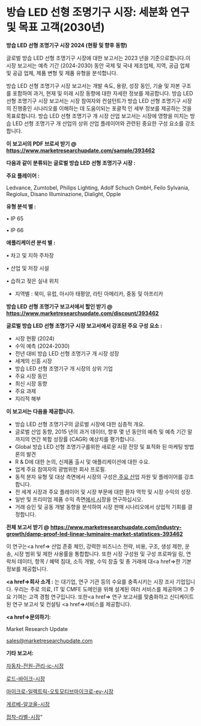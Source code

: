 # 방습 LED 선형 조명기구 시장: 세분화 연구 및 목표 고객(2030년)

<strong>방습 LED 선형 조명기구 시장 2024 (현황 및 향후 동향)</strong>

글로벌 방습 LED 선형 조명기구 시장에 대한 보고서는 2023 년을 기준으로합니다.이 시장 보고서는 예측 기간 (2024-2030) 동안 국제 및 국내 제조업체, 지역, 공급 업체 및 공급 업체, 제품 변형 및 제품 유형을 분석합니다.

방습 LED 선형 조명기구 시장 보고서는 개발 속도, 용량, 성장 동인, 기술 및 자본 구조를 포함하여 과거, 현재 및 미래 시장 동향에 대한 자세한 정보를 제공합니다. 방습 LED 선형 조명기구 시장 보고서는 시장 참여자와 컨설턴트가 방습 LED 선형 조명기구 시장의 진행중인 시나리오를 이해하는 데 도움이되는 포괄적 인 세부 정보를 제공하는 것을 목표로합니다. 방습 LED 선형 조명기구 개 시장 산업 보고서는 시장에 영향을 미치는 방습 LED 선형 조명기구 개 산업의 상위 산업 플레이어와 관련된 중요한 구성 요소를 강조합니다.



<strong>이 보고서의 PDF 브로셔 받기 @ <a href=https://www.marketresearchupdate.com/sample/393462>https://www.marketresearchupdate.com/sample/393462</a></strong>



<strong>다음과 같이 분류되는 글로벌 방습 LED 선형 조명기구 시장 :</strong>



<strong>주요 플레이어 :</strong>

Ledvance, Zumtobel, Philips Lighting, Adolf Schuch GmbH, Feilo Sylvania, Regiolux, Disano Illuminazione, Dialight, Opple



<strong>유형 분석 별 :</strong>

• IP 65

• IP 66



<strong>애플리케이션 분석 별 :</strong>

• 차고 및 지하 주차장

• 산업 및 저장 시설

• 습하고 젖은 실내 위치

<ul>
  <li>지역별 : 북미, 유럽, 아시아 태평양, 라틴 아메리카, 중동 및 아프리카</li>
</ul>


<strong>방습 LED 선형 조명기구 보고서에서 할인 받기 @ <a href=https://www.marketresearchupdate.com/discount/393462>https://www.marketresearchupdate.com/discount/393462</a></strong>



<strong>글로벌 방습 LED 선형 조명기구 시장 보고서에서 강조된 주요 구성 요소 :</strong>
<ul>
  <li>시장 현황 (2024)</li>
  <li>수익 예측 (2024-2030)</li>
  <li>전년 대비 방습 LED 선형 조명기구 개 시장 성장</li>
  <li>세계의 신흥 시장</li>
  <li>방습 LED 선형 조명기구 개 시장의 상위 기업</li>
  <li>주요 시장 동인</li>
  <li>최신 시장 동향</li>
  <li>주요 과제</li>
  <li>지리적 해부</li>
</ul>


<strong>이 보고서는 다음을 제공합니다.</strong>
<ul>
  <li>방습 LED 선형 조명기구의 글로벌 시장에 대한 심층적 개요.</li>
  <li>글로벌 산업 동향, 2015 년의 과거 데이터, 향후 몇 년 동안의 예측 및 예측 기간 말까지의 연간 복합 성장률 (CAGR) 예상치를 평가합니다.</li>
  <li>Global 방습 LED 선형 조명기구를위한 새로운 시장 전망 및 표적화 된 마케팅 방법론의 발견</li>
  <li>R &amp; D에 대한 논의, 신제품 출시 및 애플리케이션에 대한 수요.</li>
  <li>업계 주요 참여자의 광범위한 회사 프로필.</li>
  <li>동적 분자 유형 및 대상 측면에서 시장의 구성은<a href=> 주요 산</a>업 자원 및 플레이어를 강조합니다.</li>
  <li>전 세계 시장과 주요 플레이어 및 시장 부문에 대한 환자 역학 및 시장 수익의 성장.</li>
  <li>일반 및 프리미엄 제품 수익 측면<a href=>에서 시</a>장을 연구하십시오.</li>
  <li>거래 승인 및 공동 개발 동향을 분석하여 시장 판매 시나리오에서 상업적 기회를 결정합니다.</li>
</ul>



<strong>전체 보고서 받기 @ <a href=https://www.marketresearchupdate.com/industry-growth/damp-proof-led-linear-luminaire-market-statistices-393462>https://www.marketresearchupdate.com/industry-growth/damp-proof-led-linear-luminaire-market-statistices-393462</a></strong>

이 연구는<a href=> 산업 존중</a> 체인, 강력한 비즈니스 전략, 비용, 구조, 생성 제한, 운송, 시장 범위 및 제한 사용률을 통합합니다. 또한 시장 구성원 및 구성 프로파일 링, 연락처 데이터, 항목 / 혜택 침대, 소득 개발, 수익 창출 및 총 거래에 대<a href=>한 기본 </a>정보를 제공합니다.



<strong><a href=>회사 소</a>개 :</strong>
는 대기업, 연구 기관 등의 수요를 충족시키는 시장 조사 기업입니다. 우리는 주로 의료, IT 및 CMFE 도메인을 위해 설계된 여러 서비스를 제공하며 그 주요 기여는 고객 경험 연구입니다. 또한<a href=> 연구 보</a>고서를 맞춤화하고 신디케이트 된 연구 보고서 및 컨설팅 <a href=>서비스</a>를 제공합니다.



<strong><a href=>문의하기:</a></strong>

Market Research Update

sales@marketresearchupdate.com



<strong>기타 보고서:</strong>

<a href=https://www.linkedin.com/pulse/자동차-전원-관리-ic-시장-동향-및-성장-전망-market-matrix-musings-analysis/>자동차-전원-관리-ic-시장</a>

<a href=https://www.linkedin.com/pulse/로드-바이크-시장-진입-전략-및-위험-평가2029년-trendsetters-talk-360-analysis-tvgof/>로드-바이크-시장</a>

<a href=https://www.linkedin.com/pulse/마이크로-일렉트릭-오토모티브마이크로-ev-시장-세분화-연구-및-9sugf/>마이크로-일렉트릭-오토모티브마이크로-ev-시장</a>

<a href=https://www.linkedin.com/pulse/게르베-알코올-시장-현재-및-미래-성장-2030-analytics-alchemy-360-analysis-s8waf/>게르베-알코올-시장</a>

<a href=https://www.linkedin.com/pulse/접착-라벨-시장-진입-전략-및-위험-평가2029년-market-matrix-musings-analysis-wq0jf/>접착-라벨-시장</a>"
